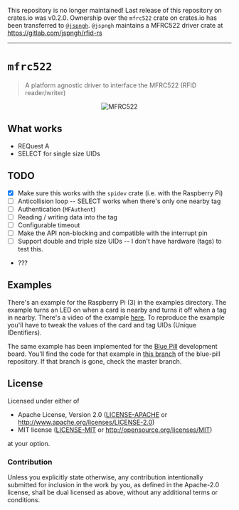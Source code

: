 This repository is no longer maintained! Last release of this repository on crates.io was v0.2.0.
Ownership over the `mfrc522` crate on crates.io has been transferred to [`@jspngh`](https://github.com/jspngh).
`@jspngh` maintains a MFRC522 driver crate at https://gitlab.com/jspngh/rfid-rs

---

# `mfrc522`

> A platform agnostic driver to interface the MFRC522 (RFID reader/writer)

<p align="center">
  <img alt="MFRC522" src="https://i.imgur.com/yI4qaTO.jpg">
</p>

## What works

- REQuest A
- SELECT for single size UIDs

## TODO

- [x] Make sure this works with the `spidev` crate (i.e. with the Raspberry Pi)
- [ ] Anticollision loop -- SELECT works when there's only one nearby tag
- [ ] Authentication (`MFAuthent`)
- [ ] Reading / writing data into the tag
- [ ] Configurable timeout
- [ ] Make the API non-blocking and compatible with the interrupt pin
- [ ] Support double and triple size UIDs -- I don't have hardware (tags) to test this.
- ???

## Examples

There's an example for the Raspberry Pi (3) in the examples directory. The example turns an LED on
when a card is nearby and turns it off when a tag in nearby. There's a video of the example [here].
To reproduce the example you'll have to tweak the values of the card and tag UIDs (Unique
IDentifiers).

[here]: https://mobile.twitter.com/japaricious/status/936385342579539969

The same example has been implemented for the [Blue Pill] development board. You'll find the code
for that example in [this branch] of the blue-pill repository. If that branch is gone, check the
master branch.

[Blue Pill]: http://wiki.stm32duino.com/index.php?title=Blue_Pill
[this branch]: https://github.com/japaric/blue-pill/tree/singletons/examples

## License

Licensed under either of

- Apache License, Version 2.0 ([LICENSE-APACHE](LICENSE-APACHE) or
  http://www.apache.org/licenses/LICENSE-2.0)
- MIT license ([LICENSE-MIT](LICENSE-MIT) or http://opensource.org/licenses/MIT)

at your option.

### Contribution

Unless you explicitly state otherwise, any contribution intentionally submitted for inclusion in the
work by you, as defined in the Apache-2.0 license, shall be dual licensed as above, without any
additional terms or conditions.
